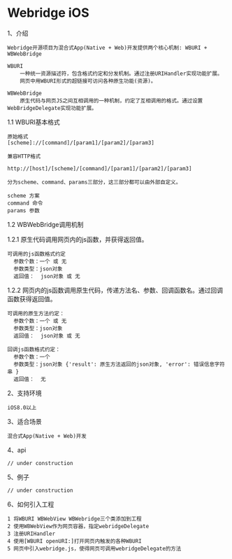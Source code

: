 Webridge iOS
========

1、介绍

    Webridge开源项目为混合式App(Native + Web)开发提供两个核心机制: WBURI + WBWebBridge
    
    WBURI 
        一种统一资源描述符，包含格式约定和分发机制。通过注册URIHandler实现功能扩展。
        网页中用WBURI形式的超链接可访问各种原生功能(资源)。

    WBWebBridge
        原生代码与网页JS之间互相调用的一种机制，约定了互相调用的格式。通过设置WebBridgeDelegate实现功能扩展。

1.1 WBURI基本格式

	原始格式
	[scheme]://[command]/[param1]/[param2]/[param3]

	兼容HTTP格式

	http://[host]/[scheme]/[command]/[param1]/[param2]/[param3]
	
	分为scheme、command、params三部分，这三部分都可以由外部自定义。
	
	scheme 方案
	command 命令
	params 参数

1.2 WBWebBridge调用机制

1.2.1 原生代码调用网页内的js函数，并获得返回值。

    可调用的js函数格式约定
      参数个数：一个 或 无
      参数类型：json对象
      返回值：  json对象 或 无

1.2.2 网页内的js函数调用原生代码，传递方法名、参数、回调函数名。通过回调函数获得返回值。

	可调用的原生方法约定：
      参数个数：一个 或 无
      参数类型：json对象
      返回值：  json对象 或 无

    回调js函数格式约定：
      参数个数：一个
      参数类型：json对象 {'result': 原生方法返回的json对象, 'error': 错误信息字符串 }
      返回值：  无

2、支持环境

    iOS8.0以上

3、适合场景

    混合式App(Native + Web)开发

4、api

	// under construction

5、例子

	// under construction

6、如何引入工程

	1 将WBURI WBWebView WBWebridge三个类添加到工程
	2 使用WBWebView作为网页容器，指定webridgeDelegate
	3 注册URIHandler
	4 使用[WBURI openURI:]打开网页内触发的各种WBURI
	5 网页中引入webridge.js，使得网页可调用webridgeDelegate的方法

